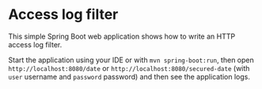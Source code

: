 # Access log filter

This simple Spring Boot web application shows how to write an HTTP access log filter.

Start the application using your IDE or with `mvn spring-boot:run`, then open `http://localhost:8080/date`
or `http://localhost:8080/secured-date` (with `user` username and `password` password) and then see the application logs.
